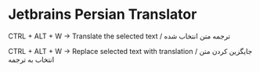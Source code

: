 # Jetbrains Persian Translator

CTRL + ALT + W -> Translate the selected text / ترجمه متن انتخاب شده


CTRL + ALT + W -> Replace selected text with translation / جایگزین کردن متن انتخاب به ترجمه
